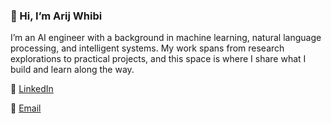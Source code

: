 ### 👋 Hi, I’m Arij Whibi

I’m an AI engineer with a background in machine learning, natural language processing, and intelligent systems. My work spans from research explorations to practical projects, and this space is where I share what I build and learn along the way.


🔗 [LinkedIn](https://www.linkedin.com/in/arij-whibi) 

📧 [Email](mailto:whibiarij@gmail.com)



